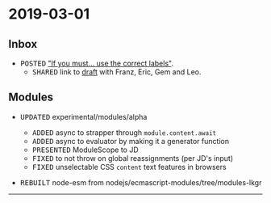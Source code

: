 ﻿# 2019-03-01

## Inbox

- <kbd>POSTED</kbd> ["If you must… use the correct labels"](https://medium.com/p/961be92d120c).
  - <kbd>SHARED</kbd> link to [draft](https://medium.com/@saleh_34940/961be92d120c) with Franz, Eric, Gem and Leo.

## Modules

- <kbd>UPDATED</kbd> experimental/modules/alpha

  - <kbd>ADDED</kbd> async to strapper through `module.content.await`
  - <kbd>ADDED</kbd> async to evaluator by making it a generator function
  - <kbd>PRESENTED</kbd> ModuleScope to JD
  - <kbd>FIXED</kbd> to not throw on global reassignments (per JD's input)
  - <kbd>FIXED</kbd> unselectable CSS `content` text features in browsers

- <kbd>REBUILT</kbd> node-esm from nodejs/ecmascript-modules/tree/modules-lkgr

---
